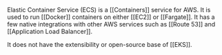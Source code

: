 Elastic Container Service (ECS) is a [[Containers]] service for AWS. It is used to run [[Docker]] containers on either [[EC2]] or [[Fargate]]. It has a few native integrations with other AWS services such as [[Route 53]] and [[Application Load Balancer]].

It does not have the extensibility or open-source base of [[EKS]].
